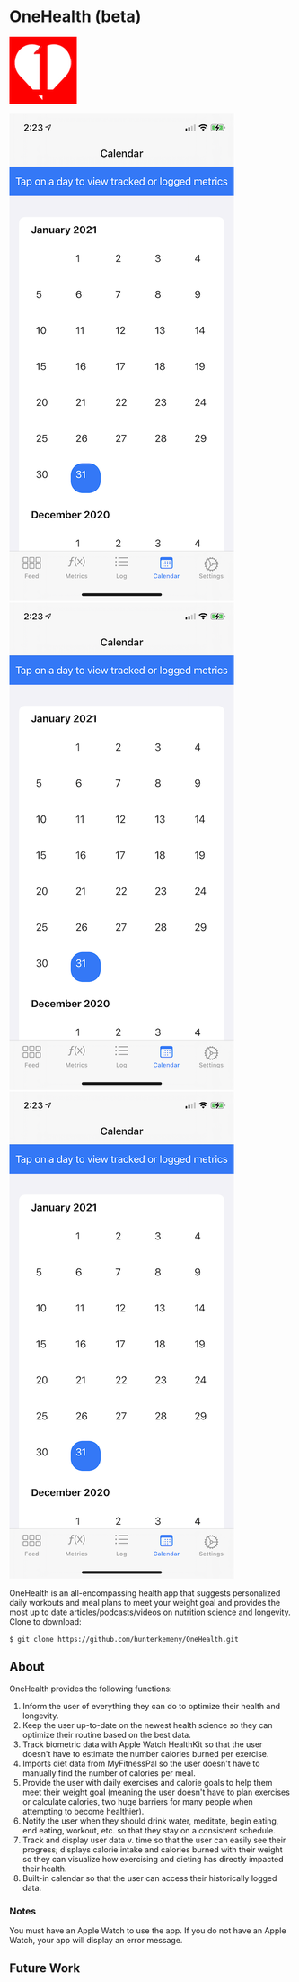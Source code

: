 # OneHealth (beta)

![alt text](https://github.com/hunterkemeny/OneHealth/blob/master/OneHealth/Assets.xcassets/AppIcon.appiconset/OneHealthLogo.png "OneHealth Logo")

![alt text](https://github.com/hunterkemeny/OneHealth/blob/master/OneHealth/Assets.xcassets/Calendar.imageset/IMG_0449.PNG "Articles Photo")
![alt text](https://github.com/hunterkemeny/OneHealth/blob/master/OneHealth/Assets.xcassets/Calendar.imageset/IMG_0449.PNG "Calendar Photo")
![alt text](https://github.com/hunterkemeny/OneHealth/blob/master/OneHealth/Assets.xcassets/Calendar.imageset/IMG_0449.PNG "Data Photo")

OneHealth is an all-encompassing health app that suggests personalized daily workouts and meal plans to meet your weight goal and provides the most up to date articles/podcasts/videos on nutrition science and longevity. Clone to download:

```shell
$ git clone https://github.com/hunterkemeny/OneHealth.git
```

## About
OneHealth provides the following functions:

1. Inform the user of everything they can do to optimize their health and longevity.
2. Keep the user up-to-date on the newest health science so they can optimize their routine based on the best data.
3. Track biometric data with Apple Watch HealthKit so that the user doesn't have to estimate the number calories burned per exercise.
4. Imports diet data from MyFitnessPal so the user doesn't have to manually find the number of calories per meal.
5. Provide the user with daily exercises and calorie goals to help them meet their weight goal (meaning the user doesn't have to plan exercises or calculate calories, two huge barriers for many people when attempting to become healthier).
6. Notify the user when they should drink water, meditate, begin eating, end eating, workout, etc. so that they stay on a consistent schedule.
7. Track and display user data v. time so that the user can easily see their progress; displays calorie intake and calories burned with their weight so they can visualize how exercising and dieting has directly impacted their health.
8. Built-in calendar so that the user can access their historically logged data.

### Notes
You must have an Apple Watch to use the app. If you do not have an Apple Watch, your app will display an error message.

## Future Work
